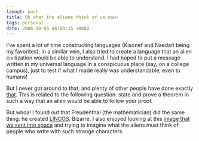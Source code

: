 ```yaml
---
layout: post
title: Oh what the aliens think of us now!
tags: personal
date: 2006-10-05 06:09:15 +0000
---
```


I've spent a lot of time constructing languages (Kisonef and Naedari being my favorites); in a similar vein, I also tried to create a language that an alien civilization would be able to understand.  I had hoped to put a message written in my universal language in a conspicuous place (say, on a college campus), just to test if what I made really was understandable, even to humans!

But I never got around to that, and plenty of other people have done exactly [that](http://www.martincmartin.com/SETIPuzzle.html).  This is related to the following question: state and prove a theorem in such a way that an alien would be able to follow your proof.

But whoa!  I found out that Freudenthal (the mathematician) did the same thing: he created [LINCOS](http://en.wikipedia.org/wiki/Lincos).  Bizarre.  I also enjoyed looking at this <a href="http://www3.sympatico.ca/stephane_dumas/CETI/evpatoria_2003.jpg">image that we sent into space</a> and trying to imagine what the aliens must think of people who write with such strange characters.

